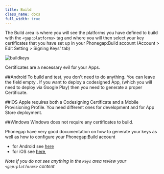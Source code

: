 ```yaml
---
title: Build
class_name: docs
full_width: true
---
```


The Build area is where you will see the platforms you have defined to build with the `<gap:platforms>` tag and where you will then select your key certificates that you have set up in your Phonegap:Build account (Account > Edit Setting > Signing Keys' tab)

![buildkeys](/img/docs/buildkeys.png)

Certificates are a necessary evil for your Apps.

##Android
To build and test, you don't need to do anything. You can leave the field empty . If you want to deploy a codesigned App, (which you will need to deploy via Google Play) then you need to generate a proper Certificate. 

##iOS
Apple requires both a Codesigning Certificate and a Mobile Provisioning Profile. You need different ones for development and for App Store deployment.

##Windows
Windows does not require any certificates to build.

Phonegap have very good documentation on how to generate your keys as well as how to configure your Phonegap:Build account

- for Android see [here](http://docs.build.phonegap.com/en_US/signing_signing-android.md.html#Android%20Signing) 
- for iOS see [here](http://docs.build.phonegap.com/en_US/signing_signing-ios.md.html#iOS%20Signing), 



*Note If you do not see anything in the `Keys` area review your `<gap:platforms>` content*